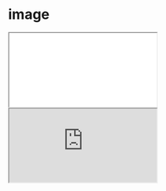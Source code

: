 # image

<iframe 
    src="/image/?src=wc:017_Great_blue_turaco_at_Kibale_forest_National_Park_Photo_by_Giles_Laurent.jpg"
></iframe>

<iframe 
    src="https://rsnyder.github.io/ifc/image/?src=wc:017_Great_blue_turaco_at_Kibale_forest_National_Park_Photo_by_Giles_Laurent.jpg"
></iframe>